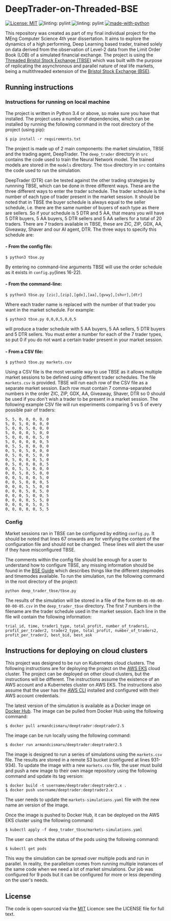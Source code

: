 # DeepTrader-on-Threaded-BSE

[![License: MIT](https://img.shields.io/badge/License-MIT-blue.svg)](https://opensource.org/licenses/MIT)
![linting: pylint](https://img.shields.io/badge/linting-pylint-yellowgreen)
![linting: pylint](https://github.com/armandcismaru/DeepTrader-on-Threaded-BSE/actions/workflows/pylint.yml/badge.svg)
[![made-with-python](https://img.shields.io/badge/Made%20with-Python-1f425f.svg)](https://www.python.org/)

This repository was created as part of my final individual project for the MEng Computer Science 4th year dissertation. It aims to explore the dynamics of a high performing, Deep Learning based trader, trained solely on data derived from the observation of Level-2 data from the Limit Order Book (LOB) of a simulated financial exchange. The project is using the [Threaded Bristol Stock Exchange (TBSE)](https://github.com/MichaelRol/Threaded-Bristol-Stock-Exchange) which was built with the purpose of replicating the asynchronous and parallel nature of real life markets, being a multithreaded extension of the [Bristol Stock Exchange (BSE)](https://github.com/davecliff/BristolStockExchange).

## Running instructions

### Instructions for running on local machine

The project is written in Python 3.4 or above, so make sure you have that installed. The project uses a number of dependencies, which can be installed by running the following command in the root directory of the project (using pip):

```console
$ pip install -r requirements.txt
```

The project is made up of 2 main components: the market simulation, TBSE and the trading agent, DeepTrader.
The ```deep_trader``` directory in ```src``` contains the code used to train the Neural Network model. The trained models are stored in the ```models``` directory. The ```tbse``` directory in ```src``` contains the code used to run the simulation.

DeepTrader (DTR) can be tested against the other trading strategies by runnning TBSE, which can be done in three different ways. These are the three different ways to enter the trader schedule. The trader schedule is the number of each type of trader present in the market session. It should be noted that in TBSE the buyer schedule is always equal to the seller schedule, i.e. there are the same number of buyers of each type as there are sellers. So if your schedule is 5 DTR and 5 AA, that means you will have 5 DTR buyers, 5 AA buyers, 5 DTR sellers and 5 AA sellers for a total of 20 traders. There are 7 traders available in TBSE, these are ZIC, ZIP, GDX, AA, Giveaway, Shaver and our AI agent, DTR. The three ways to specify this schedule are:

#### - From the config file:

```console
$ python3 tbse.py
```
By entering no command-line arguments TBSE will use the order schedule as it exists in ```config.py```(lines 16-22).

#### - From the command-line:

```console
$ python3 tbse.py [zic],[zip],[gdx],[aa],[gvwy],[shvr],[dtr]
```
Where each trader name is replaced with the number of that trader you want in the market schedule. For example:
```console
$ python3 tbse.py 0,0,0,5,0,0,5
```
will produce a trader schedule with 5 AA buyers, 5 AA sellers, 5 DTR buyers and 5 DTR sellers. You must enter a number for each of the 7 trader types, so put 0 if you do not want a certain trader present in your market session.

#### - From a CSV file:

```console
$ python3 tbse.py markets.csv
```

Using a CSV file is the most versatile way to use TBSE as it allows multiple market sessions to be defined using different trader schedules. The file ```markets.csv``` is provided. TBSE will run each row of the CSV file as a separate market session. Each row must contain 7 comma-separated numbers in the order ZIC, ZIP, GDX, AA, Giveaway, Shaver, DTR so 0 should be used if you don't wish a trader to be present in a market session. The following example CSV file will run experiments comparing 5 vs 5 of every possible pair of traders:

```
5, 5, 0, 0, 0, 0, 0
5, 0, 5, 0, 0, 0, 0
5, 0, 0, 5, 0, 0, 0
5, 0, 0, 0, 5, 0, 0
5, 0, 0, 0, 0, 5, 0
5, 0, 0, 0, 0, 0, 5
0, 5, 5, 0, 0, 0, 0
0, 5, 0, 5, 0, 0, 0
0, 5, 0, 0, 5, 0, 0
0, 5, 0, 0, 0, 5, 0
0, 5, 0, 0, 0, 0, 5
0, 0, 5, 5, 0, 0, 0
0, 0, 5, 0, 5, 0, 0
0, 0, 5, 0, 0, 5, 0
0, 0, 5, 0, 0, 0, 5
0, 0, 0, 5, 5, 0, 0
0, 0, 0, 5, 0, 5, 0
0, 0, 0, 5, 0, 0, 5
0, 0, 0, 0, 5, 5, 0
0, 0, 0, 0, 5, 0, 5
0, 0, 0, 0, 0, 5, 5
```

### Config

Market sessions ran in TBSE can be configured by editing ```config.py```. It should be noted that lines 67 onwards are for verifying the content of the configuration file and should not be changed. These lines will alert the user if they have misconfigured TBSE.

The comments within the config file should be enough for a user to understand how to configure TBSE, any missing information should be found in the [BSE Guide](https://github.com/davecliff/BristolStockExchange/blob/master/BSEguide1.2e.pdf "BSE Guide") which describes things like the different stepmodes and timemodes available. 
To run the simulation, run the following command in the root directory of the project:

```python deep_trader_tbse/tbse.py```

The results of the simulation will be stored in a file of the form ```00-05-00-00-00-00-05.csv``` in the ```deep_trader_tbse``` directory. The first 7 numbers in the filename are the trader schedule used in the market session. Each line in the file will contain the following information:

```console
trial_id, time, trader1_type, total_profit, number_of_traders1, profit_per_trader2, trader2_type, total_profit, number_of_traders2, profit_per_trader2, best_bid, best_ask
```

## Instructions for deploying on cloud clusters

This project was designed to be run on Kubernetes cloud clusters. The following instructions are for deploying the project on the [AWS EKS](https://aws.amazon.com/eks/ "AWS EKS") cloud cluster. The project can be deployed on other cloud clusters, but the instructions will be different. The instructions assume the existence of an AWS account and a Kubernetes cluster on AWS EKS. The instructions also assume that the user has the [AWS CLI](https://aws.amazon.com/cli/ "AWS CLI") installed and configured with their AWS account credentials.

The latest version of the simulation is available as a Docker image on [Docker Hub](https://hub.docker.com/repository/docker/armandcismaru/deeptrader/general). The image can be pulled from Docker Hub using the following command:

```console
$ docker pull armandcismaru/deeptrader:deeptrader2.5
```

The image can be run locally using the following command:

```console
$ docker run armandcismaru/deeptrader:deeptrader2.5
```

The image is designed to run a series of simulations using the ```markets.csv``` file. The results are stored in a remote S3 bucket (configured at lines 931-934). To update the image with a new ```markets.csv``` file, the user must build and push a new image to their own image repository using the following command and update its tag version:

```console
$ docker build -t username/deeptrader:deeptrader2.x .
$ docker push username/deeptrader:deeptrader2.x
```

The user needs to update the ```markets-simulations.yaml``` file with the new name an version of the image.

Once the image is pushed to Docker Hub, it can be deployed on the AWS EKS cluster using the following command:

```console
$ kubectl apply -f deep_trader_tbse/markets-simulations.yaml
```

The user can check the status of the pods using the following command:

```console
$ kubectl get pods
```

This way the simulation can be spread over multiple pods and run in parallel. In reality, the parallelism comes from running multiple instances of the same code when we need a lot of market simulations. Our job was configured for 9 pods but it can be configured for more or less depending on the user's needs.

## License
The code is open-sourced via the [MIT](http://opensource.org/licenses/mit-license.php) Licence: see the LICENSE file for full text. 